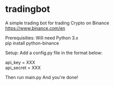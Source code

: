 # tradingbot

A simple trading bot for trading Crypto on Binance
https://www.binance.com/en

Prerequisities:
Will need Python 3.x  
pip install python-binance

Setup:
Add a config.py file in the format below:

api_key = XXX  
api_secret = XXX


Then run main.py
And you're done!

